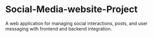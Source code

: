 # Social-Media-website-Project
A web application for managing social interactions, posts, and user messaging with frontend and backend integration.
